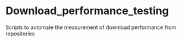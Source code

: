# Download_performance_testing
Scripts to automate the measurement of download performance from repositories

